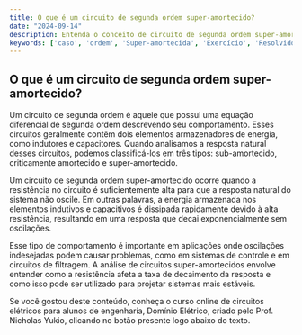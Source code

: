 ```yaml
---
title: O que é um circuito de segunda ordem super-amortecido?
date: "2024-09-14"
description: Entenda o conceito de circuito de segunda ordem super-amortecido e suas características principais.
keywords: ['caso', 'ordem', 'Super-amortecida', 'Exercício', 'Resolvido', 'Circuito', 'Segunda']
---
```


## O que é um circuito de segunda ordem super-amortecido?

Um circuito de segunda ordem é aquele que possui uma equação diferencial de segunda ordem descrevendo seu comportamento. Esses circuitos geralmente contêm dois elementos armazenadores de energia, como indutores e capacitores. Quando analisamos a resposta natural desses circuitos, podemos classificá-los em três tipos: sub-amortecido, criticamente amortecido e super-amortecido.

Um circuito de segunda ordem super-amortecido ocorre quando a resistência no circuito é suficientemente alta para que a resposta natural do sistema não oscile. Em outras palavras, a energia armazenada nos elementos indutivos e capacitivos é dissipada rapidamente devido à alta resistência, resultando em uma resposta que decai exponencialmente sem oscilações.

Esse tipo de comportamento é importante em aplicações onde oscilações indesejadas podem causar problemas, como em sistemas de controle e em circuitos de filtragem. A análise de circuitos super-amortecidos envolve entender como a resistência afeta a taxa de decaimento da resposta e como isso pode ser utilizado para projetar sistemas mais estáveis.

Se você gostou deste conteúdo, conheça o curso online de circuitos elétricos para alunos de engenharia, Domínio Elétrico, criado pelo Prof. Nicholas Yukio, clicando no botão presente logo abaixo do texto.